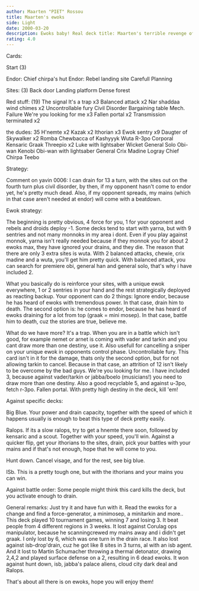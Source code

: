 ```yaml
---
author: Maarten "PIET" Rossou
title: Maarten's ewoks
side: Light
date: 2000-03-20
description: Ewoks baby! Real deck title: Maarten's terrible revenge of the big bad unchoke-able fuzzy hairballewoks. part II
rating: 4.0
---
```

Cards: 

Start (3)

Endor: Chief chirpa's hut
Endor: Rebel landing site
Carefull Planning

Sites: (3)
Back door
Landing platform
Dense forest

Red stuff: (19)
The signal
It's a trap x3
Balanced attack x2
Nar shaddaa wind chimes x2
Uncontrollable fury
Civil Disorder
Bargaining table
Mech. Failure
We're you looking for me x3
Fallen portal x2
Transmission terminated x2

the dudes: 35
H'nemte x2
Kazak x2
Ithorian x3
Ewok sentry x9
Daugter of Skywalker x2
Romba
Chewbacca of Kashyyyk
Wuta
R-3po
Corporal Kensaric
Graak
Threepio x2
Luke with lightsaber
Wicket
General Solo
Obi-wan Kenobi
Obi-wan with lightsaber
General Crix Madine
Logray
Chief Chirpa
Teebo 

Strategy: 

Comment on yavin 0006: I can drain for 13 a turn, with the sites out on the fourth turn plus civil disorder, by then, if my opponent hasn't come to endor yet, he's pretty much dead. Also, if my opponent spreads, my mains (which in that case aren't needed at endor) will come with a beatdown.



Ewok strategy:

The beginning is pretty obvious, 4 force for you, 1 for your opponent and rebels and droids deploy -1. Some decks tend to start with yarna, but with 9 sentries and not many monnoks in my area i dont. Even if you play against monnok, yarna isn't really needed because if they monnok you for about 2 ewoks max, they have ignored your drains, and they die.
The reason that there are only 3 extra sites is wuta. With 2 balanced attacks, chewie, crix madine and a wuta, you'll get him pretty quick. With balanced attack, you can search for premiere obi, general han and general solo, that's why i have included 2.

What you basically do is reinforce your sites, with a unique ewok everywhere, 1 or 2 sentries in your hand and the rest strategically deployed as reacting backup.
Your opponent can do 2 things: Ignore endor, because he has heard of ewoks with tremendous power. In that case, drain him to death. The second option is: he comes to endor, because he has heard of ewoks draining for a lot from top (graak = mini mosep). In that case, battle him to death, cuz the stories are true, believe me.

What do we have more?
It's a trap. When you are in a battle which isn't good, for example nemet or arnet is coming with vader and tarkin and you cant draw more than one destiny, use it. Also usefull for cancelling a sniper on your unique ewok in opponents control phase.
Uncontrollable fury. This card isn't in it for the damage, thats only the second option, but for not allowing tarkin to cancel. Because in that case, an attrition of 12 isn't likely to be overcome by the bad guys.
We're you looking for me. I have included 3, because against vader/tarkin or jabba/boelo (musicians!) you need to draw more than one destiny. Also a good recyclable 5, and against u-3po, fetch r-3po.
Fallen portal. With pretty high destiny in the deck, kill 'em!

Against specific decks:

Big Blue.
Your power and drain capacity, together with the speed of which it happens usually is enough to beat this type of deck pretty easily.

Ralops.
If its a slow ralops, try to get a hnemte there soon, followed by kensaric and a scout. Together with your speed, you'll win.
Against a quicker flip, get your ithorians to the sites, drain, pick your battles with your mains and if that's not enough, hope that he will come to you.

Hunt down.
Cancel visage, and for the rest, see big blue.

ISb.
This is a pretty tough one, but with the ithorians and your mains you can win.

Against battle order:
Some people might think this card kills the deck, but you activate enough to drain.


General remarks:
Just try it and have fun with it. Read the ewoks for a change and find a force-generator, a minimosep, a minitarkin and more..
This deck played 10 tournament games, winning 7 and losing 3. It beat people from 4 different regions in 3 weeks. It lost against Corulag ops manipulator, because he scanningcrewed my mains away and i didn't get graak. I only lost by 6, which was one turn in the drain race.
It also lost against isb-drop'drain, cuz he got like 8 sites in 3 turns, al with an isb agent. And it lost to Martin Schumacher throwing a thermal detonator, drawing 2,4,2 and played surface defense on a 2, resulting in 6 dead ewoks.
It won against hunt down, isb, jabba's palace aliens, cloud city dark deal and Ralops.

That's about all there is on ewoks, hope you will enjoy them!	 